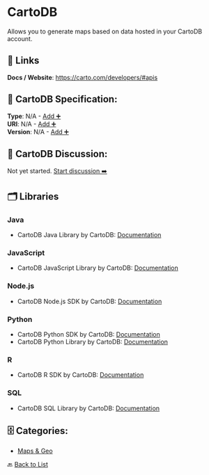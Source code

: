 # CartoDB

Allows you to generate maps based on data hosted in your CartoDB account.

##  🔗 Links
**Docs / Website**: https://carto.com/developers/#apis

## 🧬 CartoDB Specification:
**Type**: N/A - [Add ➕](https://github.com/apis-list/apis-list/edit/main/apis.yaml#L2570)  
**URI**: N/A - [Add ➕](https://github.com/apis-list/apis-list/edit/main/apis.yaml#L2570)  
**Version**: N/A - [Add ➕](https://github.com/apis-list/apis-list/edit/main/apis.yaml#L2570)

## 💬 CartoDB Discussion:
Not yet started. [Start discussion ➡️](https://github.com/apis-list/apis-list/discussions/new)

## 🗂️ Libraries
### Java
- CartoDB Java Library by CartoDB: [Documentation](https://github.com/CartoDB/cartodb-java-client)
### JavaScript
- CartoDB JavaScript Library by CartoDB: [Documentation](https://github.com/CartoDB/cartodb.js)
### Node.js
- CartoDB Node.js SDK by CartoDB: [Documentation](https://github.com/CartoDB/cartodb-nodejs)
### Python
- CartoDB Python SDK by CartoDB: [Documentation](https://github.com/CartoDB/carto-python)
- CartoDB Python Library by CartoDB: [Documentation](https://github.com/CartoDB/cartodb-python)
### R
- CartoDB R SDK by CartoDB: [Documentation](https://github.com/CartoDB/cartodb-r)
### SQL
- CartoDB SQL Library by CartoDB: [Documentation](https://github.com/CartoDB/CartoDB-SQL-API)


## 🗄️ Categories:
- [Maps & Geo](https://github.com/apis-list/apis-list#maps--geo-)

🔙  [Back to List](https://github.com/apis-list/apis-list)
